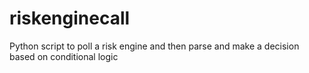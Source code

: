 # riskenginecall
Python script to poll a risk engine and then parse and make a decision based on conditional logic
